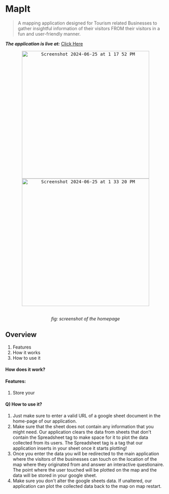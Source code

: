 # MapIt
> A mapping application designed for Tourism related Businesses to gather insightful information of their visitors FROM their visitors in a fun and user-friendly manner.  
  
  
_**The application is live at:**_ [Click Here](https://georgey764.github.io/MapIt/home-page.html)  
  
<div align="center"><kbd><img width="400" alt="Screenshot 2024-06-25 at 1 17 52 PM" src="https://github.com/Georgey764/MapIt/assets/127057827/73841e4d-aac6-4eb4-a90a-f9402f793719"></kbd><kbd><img width="400" alt="Screenshot 2024-06-25 at 1 33 20 PM" src="https://github.com/Georgey764/MapIt/assets/127057827/88d62d88-0658-418f-9c60-44c319a351d0"></kbd><br/><br/><p><i>fig: screenshot of the homepage</i></p></div>  

## Overview
1. Features
2. How it works
3. How to use it

  
#### How does it work?


#### Features:
1. Store your
  
#### Q) How to use it?
1. Just make sure to enter a valid URL of a google sheet document in the home-page of our application.
2. Make sure that the sheet does not contain any information that you might need. Our application clears the data from sheets that don't contain the Spreadsheet tag to make space for it to plot the data collected from its users. The Spreadsheet tag is a tag that our application inserts in your sheet once it starts plotting!
3. Once you enter the data you will be redirected to the main application where the visitors of the businesses can touch on the location of the map where they originated from and answer an interactive questionaire. The point where the user touched will be plotted on the map and the data will be stored in your google sheet.
4. Make sure you don't alter the google sheets data. If unaltered, our application can plot the collected data back to the map on map restart.
